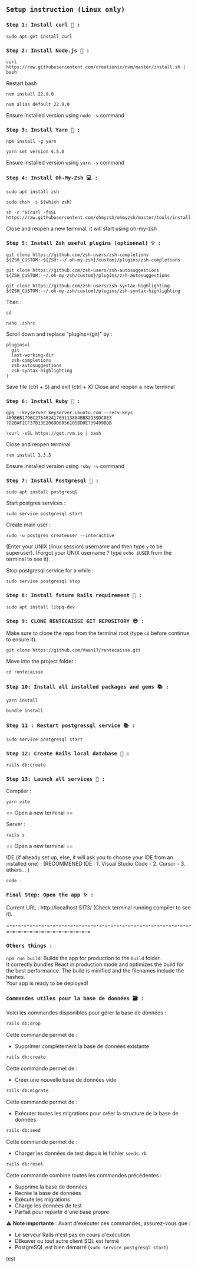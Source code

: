## `Setup instruction (Linux only)`


### `Step 1: Install curl 💾 :`
```
sudo apt-get install curl
```

### `Step 2: Install Node.js 💾 :`
```
curl https://raw.githubusercontent.com/creationix/nvm/master/install.sh | bash
```
Restart bash
```
nvm install 22.9.0
```
```
nvm alias default 22.9.0
```

Ensure installed version using `node -v` command

### `Step 3: Install Yarn 💾 :`
```
npm install -g yarn
```
```
yarn set version 4.5.0
```

Ensure installed version using `yarn -v` command

### `Step 4: Install Oh-My-Zsh 💻 :`
```
sudo apt install zsh
```
```
sudo chsh -s $(which zsh)
```
```
sh -c "$(curl -fsSL https://raw.githubusercontent.com/ohmyzsh/ohmyzsh/master/tools/install.sh)"
```

Close and reopen a new terminal, it will start using oh-my-zsh

### `Step 5: Install Zsh useful plugins (optionnal) 💡 :`
```
git clone https://github.com/zsh-users/zsh-completions ${ZSH_CUSTOM:-${ZSH:-~/.oh-my-zsh}/custom}/plugins/zsh-completions
```
```
git clone https://github.com/zsh-users/zsh-autosuggestions ${ZSH_CUSTOM:-~/.oh-my-zsh/custom}/plugins/zsh-autosuggestions
```
```
git clone https://github.com/zsh-users/zsh-syntax-highlighting ${ZSH_CUSTOM:-~/.oh-my-zsh/custom}/plugins/zsh-syntax-highlighting
```

Then :

```
cd
```
```
nano .zshrc
```

Scroll down and replace "plugins=(git)" by :

```
plugins=(
  git
  last-working-dir
  zsh-completions
  zsh-autosuggestions
  zsh-syntax-highlighting
)
```

Save file (ctrl + S) and exit (ctrl + X)
Close and reopen a new terminal

### `Step 6: Install Ruby 💎 :`
```
gpg --keyserver keyserver.ubuntu.com --recv-keys 409B6B1796C275462A1703113804BB82D39DC0E3 7D2BAF1CF37B13E2069D6956105BD0E739499BDB
```
```
\curl -sSL https://get.rvm.io | bash
```

Close and reopen terminal

```
rvm install 3.3.5
```

Ensure installed version using ```ruby -v``` command


### `Step 7: Install Postgresql 🐘 :`
```
sudo apt install postgresql
```

Start postgres services :
```
sudo service postgresql start
```

Create main user :
```
sudo -u postgres createuser --interactive
```
(Enter your UNIX (linux session) username and then type `y` to be superuser).
(Forgot your UNIX username ? type `echo $USER` from the terminal to see it).

Stop postgresql service for a while :
```
sudo service postgresql stop
```

### `Step 8: Install future Rails requirement 💎 :`
```
sudo apt install libpq-dev
```

### `Step 9: CLONE RENTECAISSE GIT REPOSITORY 😎 :`
Make sure to clone the repo from the terminal root (type `cd` before continue to ensure it).
```
git clone https://github.com/Vaan17/rentecaisse.git
```

Move into the project folder :
```
cd rentecaisse
```

### `Step 10: Install all installed packages and gems 📚 :`
```
yarn install
```
```
bundle install
```
### `Step 11 : Restart postgressql service 📚 :`
```
sudo service postgresql start
```


### `Step 12: Create Rails local database 💾 :`
```
rails db:create
```

### `Step 13: Launch all services 🌠 :`

Compiler :
```
yarn vite
```

== Open a new terminal ==

Server :
```
rails s
```

== Open a new terminal ==

IDE (if already set up, else, it will ask you to choose your IDE from an installed one) :
(RECOMMENED IDE : 1. Visual Studio Code - 2. Cursor - 3. others... )
```
code .
```

### `Final Step: Open the app ✨ :`

Current URL : http://localhost:5173/ (Check terminal running compiler to see it).

=-=-=-=-=-=-=-=-=-=-=-=-=-=-=-=-=-=-=-=-=-=-=-=-=-=-=-=-=-=-=-=-=-=-=-=-=-=-=-=-=-=-=-=-=-=-=

### `Others things :`
`npm run build`: Builds the app for production to the `build` folder.\
It correctly bundles React in production mode and optimizes the build for the best performance.
The build is minified and the filenames include the hashes.\
Your app is ready to be deployed!

### `Commandes utiles pour la base de données 🗃️ :`

Voici les commandes disponibles pour gérer la base de données :

```bash
rails db:drop
```
Cette commande permet de :
- Supprimer complètement la base de données existante

```bash
rails db:create
```
Cette commande permet de :
- Créer une nouvelle base de données vide

```bash
rails db:migrate
```
Cette commande permet de :
- Exécuter toutes les migrations pour créer la structure de la base de données

```bash
rails db:seed
```
Cette commande permet de :
- Charger les données de test depuis le fichier `seeds.rb`

```bash
rails db:reset
```
Cette commande combine toutes les commandes précédentes :
- Supprime la base de données
- Recrée la base de données
- Exécute les migrations
- Charge les données de test
- Parfait pour repartir d'une base propre

⚠️ **Note importante** : Avant d'exécuter ces commandes, assurez-vous que :
- Le serveur Rails n'est pas en cours d'exécution
- DBeaver ou tout autre client SQL est fermé
- PostgreSQL est bien démarré (`sudo service postgresql start`)

test